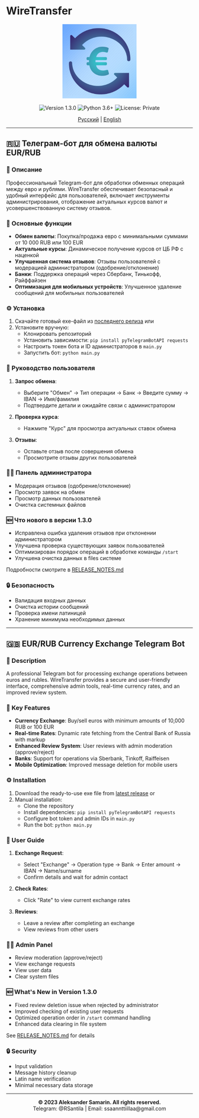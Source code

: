 # WireTransfer

<p align="center">
  <img src="icon.jpg" alt="WireTransfer Logo" width="200" height="200">
</p>

<p align="center">
  <img src="https://img.shields.io/badge/version-1.3.0-blue.svg" alt="Version 1.3.0">
  <img src="https://img.shields.io/badge/python-3.6+-green.svg" alt="Python 3.6+">
  <img src="https://img.shields.io/badge/license-Private-red.svg" alt="License: Private">
</p>

<p align="center">
  <a href="#rus">Русский</a> |
  <a href="#eng">English</a>
</p>

---

<a id="rus"></a>
## 🇷🇺 Телеграм-бот для обмена валюты EUR/RUB

### 📝 Описание
Профессиональный Telegram-бот для обработки обменных операций между евро и рублями. WireTransfer обеспечивает безопасный и удобный интерфейс для пользователей, включает инструменты администрирования, отображение актуальных курсов валют и усовершенствованную систему отзывов.

### 🚀 Основные функции
- **Обмен валюты**: Покупка/продажа евро с минимальными суммами от 10 000 RUB или 100 EUR
- **Актуальные курсы**: Динамическое получение курсов от ЦБ РФ с наценкой
- **Улучшенная система отзывов**: Отзывы пользователей с модерацией администратором (одобрение/отклонение)
- **Банки**: Поддержка операций через Сбербанк, Тинькофф, Райффайзен
- **Оптимизация для мобильных устройств**: Улучшенное удаление сообщений для мобильных пользователей

### ⚙️ Установка
1. Скачайте готовый exe-файл из [последнего релиза](https://github.com/yourusername/wiretransfer/releases) или
2. Установите вручную:
   - Клонировать репозиторий
   - Установить зависимости: `pip install pyTelegramBotAPI requests`
   - Настроить токен бота и ID администраторов в `main.py`
   - Запустить бот: `python main.py`

### 👤 Руководство пользователя
1. **Запрос обмена**: 
   - Выберите "Обмен" → Тип операции → Банк → Введите сумму → IBAN → Имя/фамилия
   - Подтвердите детали и ожидайте связи с администратором

2. **Проверка курса**:
   - Нажмите "Курс" для просмотра актуальных ставок обмена

3. **Отзывы**:
   - Оставьте отзыв после совершения обмена
   - Просмотрите отзывы других пользователей

### 👨‍💼 Панель администратора
- Модерация отзывов (одобрение/отклонение)
- Просмотр заявок на обмен
- Просмотр данных пользователей
- Очистка системных файлов

### 🆕 Что нового в версии 1.3.0
- Исправлена ошибка удаления отзывов при отклонении администратором
- Улучшена проверка существующих заявок пользователей
- Оптимизирован порядок операций в обработке команды `/start`
- Улучшена очистка данных в files системе

Подробности смотрите в [RELEASE_NOTES.md](RELEASE_NOTES.md)

### 🔒 Безопасность
- Валидация входных данных
- Очистка истории сообщений
- Проверка имени латиницей
- Хранение минимума необходимых данных

---

<a id="eng"></a>
## 🇬🇧 EUR/RUB Currency Exchange Telegram Bot

### 📝 Description
A professional Telegram bot for processing exchange operations between euros and rubles. WireTransfer provides a secure and user-friendly interface, comprehensive admin tools, real-time currency rates, and an improved review system.

### 🚀 Key Features
- **Currency Exchange**: Buy/sell euros with minimum amounts of 10,000 RUB or 100 EUR
- **Real-time Rates**: Dynamic rate fetching from the Central Bank of Russia with markup
- **Enhanced Review System**: User reviews with admin moderation (approve/reject)
- **Banks**: Support for operations via Sberbank, Tinkoff, Raiffeisen
- **Mobile Optimization**: Improved message deletion for mobile users

### ⚙️ Installation
1. Download the ready-to-use exe file from [latest release](https://github.com/yourusername/wiretransfer/releases) or
2. Manual installation:
   - Clone the repository
   - Install dependencies: `pip install pyTelegramBotAPI requests`
   - Configure bot token and admin IDs in `main.py`
   - Run the bot: `python main.py`

### 👤 User Guide
1. **Exchange Request**: 
   - Select "Exchange" → Operation type → Bank → Enter amount → IBAN → Name/surname
   - Confirm details and wait for admin contact

2. **Check Rates**:
   - Click "Rate" to view current exchange rates

3. **Reviews**:
   - Leave a review after completing an exchange
   - View reviews from other users

### 👨‍💼 Admin Panel
- Review moderation (approve/reject)
- View exchange requests
- View user data
- Clear system files

### 🆕 What's New in Version 1.3.0
- Fixed review deletion issue when rejected by administrator
- Improved checking of existing user requests
- Optimized operation order in `/start` command handling
- Enhanced data clearing in file system

See [RELEASE_NOTES.md](RELEASE_NOTES.md) for details

### 🔒 Security
- Input validation
- Message history cleanup
- Latin name verification
- Minimal necessary data storage

---

<p align="center">
  <strong>© 2023 Aleksander Samarin. All rights reserved.</strong><br>
  Telegram: @RSantila | Email: ssaannttiillaa@gmail.com
</p>